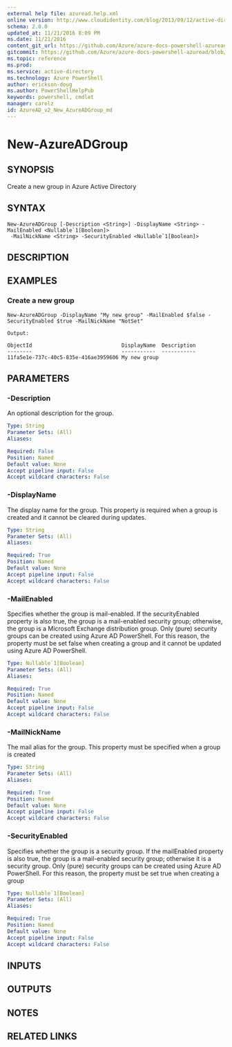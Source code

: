 ```yaml
---
external help file: azuread.help.xml
online version: http://www.cloudidentity.com/blog/2013/09/12/active-directory-authentication-library-adal-v1-for-net-general-availability/
schema: 2.0.0
updated_at: 11/21/2016 8:09 PM
ms.date: 11/21/2016
content_git_url: https://github.com/Azure/azure-docs-powershell-azuread/blob/master/Azure%20AD%20Cmdlets/AzureAD/v2/New-AzureADGroup.md
gitcommit: https://github.com/Azure/azure-docs-powershell-azuread/blob/e79870303c4a5b18f88c61a5fe206bd45af8c480/Azure%20AD%20Cmdlets/AzureAD/v2/New-AzureADGroup.md
ms.topic: reference
ms.prod: 
ms.service: active-directory
ms.technology: Azure PowerShell
author: erickson-doug
ms.author: PowerShellHelpPub
keywords: powershell, cmdlet
manager: carolz
id: AzureAD_v2_New_AzureADGroup_md
---
```


# New-AzureADGroup

## SYNOPSIS
Create a new group in Azure Active Directory

## SYNTAX

```
New-AzureADGroup [-Description <String>] -DisplayName <String> -MailEnabled <Nullable`1[Boolean]>
 -MailNickName <String> -SecurityEnabled <Nullable`1[Boolean]>
```

## DESCRIPTION

## EXAMPLES

### Create a new group
```
New-AzureADGroup -DisplayName "My new group" -MailEnabled $false -SecurityEnabled $true -MailNickName "NotSet"

Output:

ObjectId                             DisplayName  Description
--------                             -----------  -----------
11fa5e1e-737c-40c5-835e-416ae3959606 My new group
```

## PARAMETERS

### -Description
An optional description for the group.

```yaml
Type: String
Parameter Sets: (All)
Aliases: 

Required: False
Position: Named
Default value: None
Accept pipeline input: False
Accept wildcard characters: False
```

### -DisplayName
The display name for the group.
This property is required when a group is created and it cannot be cleared during updates.

```yaml
Type: String
Parameter Sets: (All)
Aliases: 

Required: True
Position: Named
Default value: None
Accept pipeline input: False
Accept wildcard characters: False
```

### -MailEnabled
Specifies whether the group is mail-enabled.
If the securityEnabled property is also true, the group is a mail-enabled security group; otherwise, the group is a Microsoft Exchange distribution group.
Only (pure) security groups can be created using Azure AD PowerShell.
For this reason, the property must be set false when creating a group and it cannot be updated using Azure AD PowerShell.

```yaml
Type: Nullable`1[Boolean]
Parameter Sets: (All)
Aliases: 

Required: True
Position: Named
Default value: None
Accept pipeline input: False
Accept wildcard characters: False
```

### -MailNickName
The mail alias for the group.
This property must be specified when a group is created

```yaml
Type: String
Parameter Sets: (All)
Aliases: 

Required: True
Position: Named
Default value: None
Accept pipeline input: False
Accept wildcard characters: False
```

### -SecurityEnabled
Specifies whether the group is a security group.
If the mailEnabled property is also true, the group is a mail-enabled security group; otherwise it is a security group.
Only (pure) security groups can be created using Azure AD PowerShell.
For this reason, the property must be set true when creating a group

```yaml
Type: Nullable`1[Boolean]
Parameter Sets: (All)
Aliases: 

Required: True
Position: Named
Default value: None
Accept pipeline input: False
Accept wildcard characters: False
```

## INPUTS

## OUTPUTS

## NOTES

## RELATED LINKS

